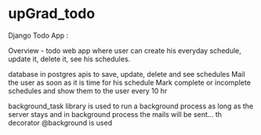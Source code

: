# upGrad_todo
Django Todo App :

Overview - todo web app where user can create his everyday schedule, update it, delete it, see his schedules.

database in postgres
apis to save, update, delete and see schedules
Mail the user as soon as it is time for his schedule
Mark complete or incomplete schedules and show them to the user every 10 hr

background_task library 
is used to run a background process as long as the server stays and in background process the mails will be sent...
th decorator @background is used
